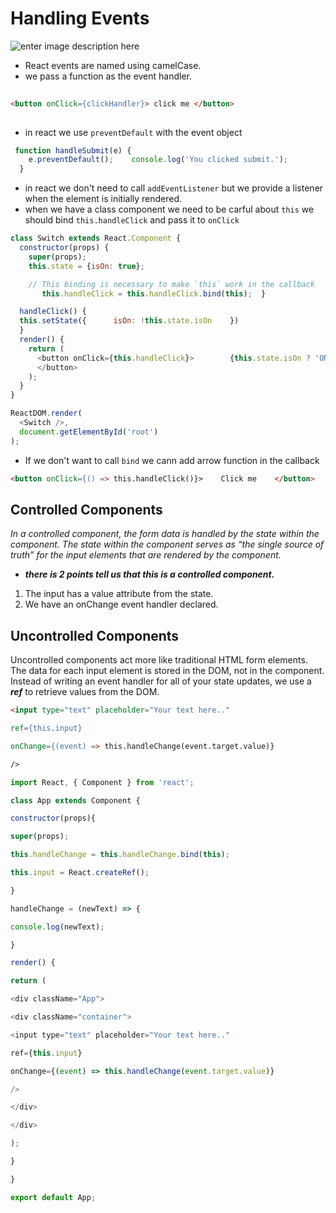 
#  Handling Events
![enter image description here](https://i0.wp.com/css-tricks.com/wp-content/uploads/2018/08/react-events.png?fit=1200,600&ssl=1)
- React events are named using camelCase.
- we pass a function as the event handler.
```html
 
<button onClick={clickHandler}> click me </button>
 
```
- in react we use `preventDefault` with the event object 
```js
 function handleSubmit(e) {
    e.preventDefault();    console.log('You clicked submit.');
  }
```
- in react we don't need to call `addEventListener` but we provide a listener when the element is initially rendered.
- when we have a class component we need to be carful about `this` we should bind `this.handleClick` and 
pass it to `onClick`
```js
class Switch extends React.Component {
  constructor(props) {
    super(props);
    this.state = {isOn: true};

    // This binding is necessary to make `this` work in the callback 
       this.handleClick = this.handleClick.bind(this);  }

  handleClick() {
  this.setState({      isOn: !this.state.isOn    })   
  }
  render() {
    return (
      <button onClick={this.handleClick}>        {this.state.isOn ? 'ON' : 'OFF'}
      </button>
    );
  }
}

ReactDOM.render(
  <Switch />,
  document.getElementById('root')
);
```
- If we don't want to call  `bind` we cann add arrow function in the callback
 ```html
 <button onClick={() => this.handleClick()}>    Click me    </button> 
 ```
 
## Controlled Components
_In a controlled component, the form data is handled by the state _within the component_. The state within the component serves as _“the single source of truth”_ for the input elements that are rendered by the component._
- **_there is 2 points tell us that this is a controlled component._**
1.  The input has a value attribute from the state.
2.   We have an onChange event handler declared.

##  Uncontrolled Components
Uncontrolled components act more like traditional HTML form elements. The data for each input element is stored in the DOM, not in the component. Instead of writing an event handler for all of your state updates, we use a **_ref_** to retrieve values from the DOM.
```html 
<input type="text" placeholder="Your text here.."

ref={this.input} 

onChange={(event) => this.handleChange(event.target.value)}

/>
```
```js
import React, { Component } from 'react';

class App extends Component {

constructor(props){

super(props);

this.handleChange = this.handleChange.bind(this);

this.input = React.createRef();

}

handleChange = (newText) => {

console.log(newText);

}

render() {

return (

<div className="App">

<div className="container">

<input type="text" placeholder="Your text here.."

ref={this.input} 

onChange={(event) => this.handleChange(event.target.value)}

/>

</div>

</div>

);

}

}

export default App;
```